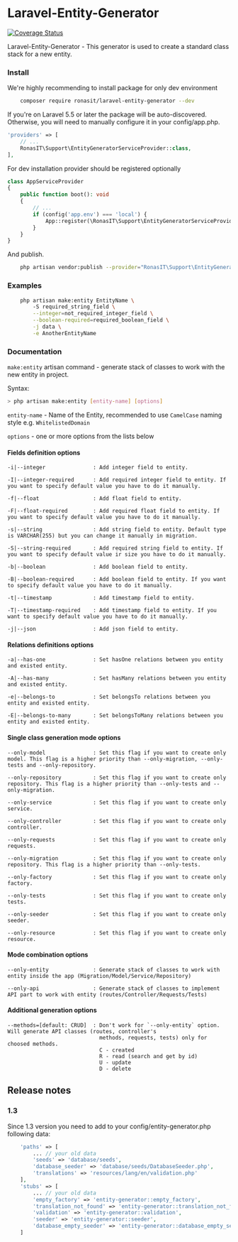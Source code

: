 # Laravel-Entity-Generator

[![Coverage Status](https://coveralls.io/repos/github/RonasIT/laravel-entity-generator/badge.svg?branch=master)](https://coveralls.io/github/RonasIT/laravel-entity-generator?branch=master)

Laravel-Entity-Generator - This generator is used to create a standard class stack for a new entity.

### Install

We're highly recommending to install package for only dev environment

```bash
    composer require ronasit/laravel-entity-generator --dev
```

If you're on Laravel 5.5 or later the package will be auto-discovered.
Otherwise, you will need to manually configure it in your config/app.php.

```php
'providers' => [
    // ...
    RonasIT\Support\EntityGeneratorServiceProvider::class,
],
```

For dev installation provider should be registered optionally

```php
class AppServiceProvider
{
    public function boot(): void
    {
        // ...
        if (config('app.env') === 'local') {
            App::register(\RonasIT\Support\EntityGeneratorServiceProvider::class);
        }
    }
}
```

And publish.

```bash
    php artisan vendor:publish --provider="RonasIT\Support\EntityGeneratorServiceProvider"
```

### Examples
```bash
    php artisan make:entity EntityName \ 
        -S required_string_field \
        --integer=not_required_integer_field \
        --boolean-required=required_boolean_field \
        -j data \
        -e AnotherEntityName
```

### Documentation

`make:entity` artisan command - generate stack of classes to work with the new entity in project.

Syntax: 

```bash
> php artisan make:entity [entity-name] [options]
```

`entity-name` - Name of the Entity, recommended to use `CamelCase` naming style e.g. `WhitelistedDomain`

`options` - one or more options from the lists below

#### Fields definition options

    -i|--integer               : Add integer field to entity.

    -I|--integer-required      : Add required integer field to entity. If you want to specify default value you have to do it manually.

    -f|--float                 : Add float field to entity.

    -F|--float-required        : Add required float field to entity. If you want to specify default value you have to do it manually.

    -s|--string                : Add string field to entity. Default type is VARCHAR(255) but you can change it manually in migration.

    -S|--string-required       : Add required string field to entity. If you want to specify default value ir size you have to do it manually.

    -b|--boolean               : Add boolean field to entity.

    -B|--boolean-required      : Add boolean field to entity. If you want to specify default value you have to do it manually.

    -t|--timestamp             : Add timestamp field to entity.

    -T|--timestamp-required    : Add timestamp field to entity. If you want to specify default value you have to do it manually.

    -j|--json                  : Add json field to entity.

#### Relations definitions options

    -a|--has-one               : Set hasOne relations between you entity and existed entity.

    -A|--has-many              : Set hasMany relations between you entity and existed entity.

    -e|--belongs-to            : Set belongsTo relations between you entity and existed entity.

    -E|--belongs-to-many       : Set belongsToMany relations between you entity and existed entity.   

#### Single class generation mode options

    --only-model               : Set this flag if you want to create only model. This flag is a higher priority than --only-migration, --only-tests and --only-repository.

    --only-repository          : Set this flag if you want to create only repository. This flag is a higher priority than --only-tests and --only-migration.

    --only-service             : Set this flag if you want to create only service.

    --only-controller          : Set this flag if you want to create only controller.

    --only-requests            : Set this flag if you want to create only requests.

    --only-migration           : Set this flag if you want to create only repository. This flag is a higher priority than --only-tests.

    --only-factory             : Set this flag if you want to create only factory.

    --only-tests               : Set this flag if you want to create only tests.

    --only-seeder              : Set this flag if you want to create only seeder.

    --only-resource            : Set this flag if you want to create only resource.

#### Mode combination options

    --only-entity              : Generate stack of classes to work with entity inside the app (Migration/Model/Service/Repository)

    --only-api                 : Generate stack of classes to implement API part to work with entity (routes/Controller/Requests/Tests)

#### Additional generation options

    --methods=[default: CRUD]  : Don't work for `--only-entity` option. Will generate API classes (routes, controller's
                                 methods, requests, tests) only for choosed methods.
                                 C - created
                                 R - read (search and get by id)
                                 U - update
                                 D - delete

## Release notes

### 1.3

Since 1.3 version you need to add to your config/entity-generator.php following data:

```php
    'paths' => [
        ... // your old data
        'seeds' => 'database/seeds',
        'database_seeder' => 'database/seeds/DatabaseSeeder.php',
        'translations' => 'resources/lang/en/validation.php'
    ],
    'stubs' => [
        ... // your old data
        'empty_factory' => 'entity-generator::empty_factory',
        'translation_not_found' => 'entity-generator::translation_not_found',
        'validation' => 'entity-generator::validation',
        'seeder' => 'entity-generator::seeder',
        'database_empty_seeder' => 'entity-generator::database_empty_seeder'
    ]
``` 
